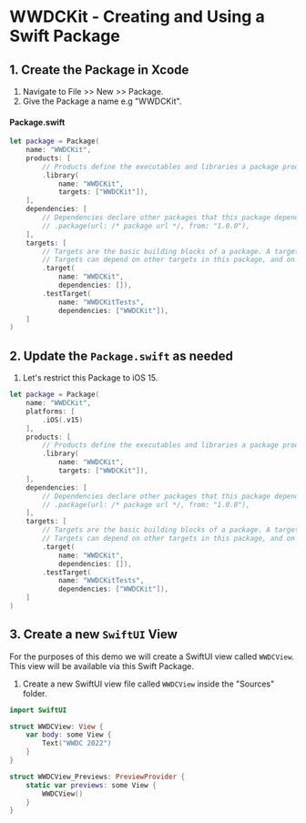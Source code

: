 # WWDCKit - Creating and Using a Swift Package 

## 1. Create the Package in Xcode 

1. Navigate to File >> New >> Package. 
2. Give the Package a name e.g "WWDCKit".

#### Package.swift 

```swift 
let package = Package(
    name: "WWDCKit",
    products: [
        // Products define the executables and libraries a package produces, and make them visible to other packages.
        .library(
            name: "WWDCKit",
            targets: ["WWDCKit"]),
    ],
    dependencies: [
        // Dependencies declare other packages that this package depends on.
        // .package(url: /* package url */, from: "1.0.0"),
    ],
    targets: [
        // Targets are the basic building blocks of a package. A target can define a module or a test suite.
        // Targets can depend on other targets in this package, and on products in packages this package depends on.
        .target(
            name: "WWDCKit",
            dependencies: []),
        .testTarget(
            name: "WWDCKitTests",
            dependencies: ["WWDCKit"]),
    ]
)
```

## 2. Update the `Package.swift` as needed 

1. Let's restrict this Package to iOS 15.

```swift
let package = Package(
    name: "WWDCKit",
    platforms: [
        .iOS(.v15)
    ],
    products: [
        // Products define the executables and libraries a package produces, and make them visible to other packages.
        .library(
            name: "WWDCKit",
            targets: ["WWDCKit"]),
    ],
    dependencies: [
        // Dependencies declare other packages that this package depends on.
        // .package(url: /* package url */, from: "1.0.0"),
    ],
    targets: [
        // Targets are the basic building blocks of a package. A target can define a module or a test suite.
        // Targets can depend on other targets in this package, and on products in packages this package depends on.
        .target(
            name: "WWDCKit",
            dependencies: []),
        .testTarget(
            name: "WWDCKitTests",
            dependencies: ["WWDCKit"]),
    ]
)
```

## 3. Create a new `SwiftUI` View

For the purposes of this demo we will create a SwiftUI view called `WWDCView`. This view will be available via this Swift Package.

1. Create a new SwiftUI view file called `WWDCView` inside the "Sources" folder. 

```swift 
import SwiftUI

struct WWDCView: View {
    var body: some View {
        Text("WWDC 2022")
    }
}

struct WWDCView_Previews: PreviewProvider {
    static var previews: some View {
        WWDCView()
    }
}
```


